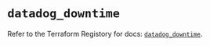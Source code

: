 # `datadog_downtime`

Refer to the Terraform Registory for docs: [`datadog_downtime`](https://registry.terraform.io/providers/datadog/datadog/3.34.0/docs/resources/downtime).
